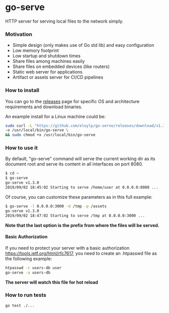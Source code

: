 # go-serve

HTTP server for serving local files to the network simply.

### Motivation

- Simple design (only makes use of Go std lib) and easy configuration
- Low memory footprint
- Low startup and shutdown times
- Share files among machines easily
- Share files on embedded devices (like routers)
- Static web server for applications
- Artifact or assets server for CI/CD pipelines

### How to install

You can go to the [releases](https://github.com/eloylp/go-serve/releases/latest) page for specific OS and 
architecture requirements and download binaries.

An example install for a Linux machine could be:
```bash
sudo curl -L "https://github.com/eloylp/go-serve/releases/download/v1.3.0/go-serve_1.3.0_Linux_x86_64" \
-o /usr/local/bin/go-serve \
&& sudo chmod +x /usr/local/bin/go-serve
```

### How to use it

By default, "go-serve" command will serve the current working dir as 
its document root and serve its content in all interfaces on port 8080.

```bash
$ cd ~
$ go-serve
go-serve v1.3.0
2019/09/02 18:45:02 Starting to serve /home/user at 0.0.0.0:8080 ...
```

Of course, you can customize these parameters as in this full example:
```bash
$ go-serve -l 0.0.0.0:3000 -d /tmp -p /assets
go-serve v1.3.0
2019/09/02 18:47:02 Starting to serve /tmp at 0.0.0.0:3000 ...
```
**Note that the last option is the prefix from where the files will be served.**

#### Basic Authorization
If you need to protect your server with a basic authorization https://tools.ietf.org/html/rfc7617, 
you need to create an .htpasswd file as the following example:
```bash
htpasswd -c users-db user
go-serve -a users-db
```
**The server will watch this file for hot reload**

### How to run tests
```bash
go test ./...
```